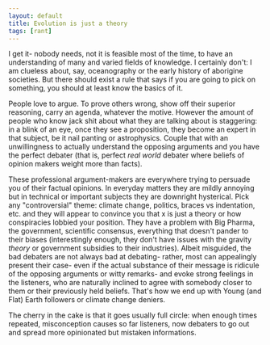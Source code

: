 ```yaml
---
layout: default
title: Evolution is just a theory
tags: [rant]
---
```


I get it- nobody needs, not it is feasible most of the time, to have an understanding of many and varied fields of knowledge. I certainly don't: I am clueless about, say, oceanography or the early history of aborigine societies. But there should exist a rule that says if you are going to pick on something, you should at least know the basics of it.

People love to argue. To prove others wrong, show off their superior reasoning, carry an agenda, whatever the motive. However the amount of people who know jack shit about what they are talking about is staggering: in a blink of an eye, once they see a proposition, they become an expert in that subject, be it nail panting or astrophysics. Couple that with an unwillingness to actually understand the opposing arguments and you have the perfect debater (that is, perfect _real world_ debater where beliefs of opinion makers weight more than facts).

These professional argument-makers are everywhere trying to persuade you of their factual opinions. In everyday matters they are mildly annoying but in technical or important subjects they are downright hysterical. Pick any "controversial" theme: climate change, politics, braces vs indentation, etc. and they will appear to convince you that x is just a theory or how conspiracies lobbied your position. They have a problem with Big Pharma, the government, scientific consensus, everything that doesn't pander to their biases (interestingly enough, they don't have issues with the gravity _theory_ or government subsidies to their industries). Albeit misguided, the bad debaters are not always bad at debating- rather, most can appealingly present their case- even if the actual substance of their message is ridicule of the opposing arguments or witty remarks- and evoke strong feelings in the listeners, who are naturally inclined to agree with somebody closer to them or their previously held beliefs. That's how we end up with Young (and Flat) Earth followers or climate change deniers.

The cherry in the cake is that it goes usually full circle: when enough times repeated, misconception causes so far listeners, now debaters to go out and spread more opinionated but mistaken informations.
